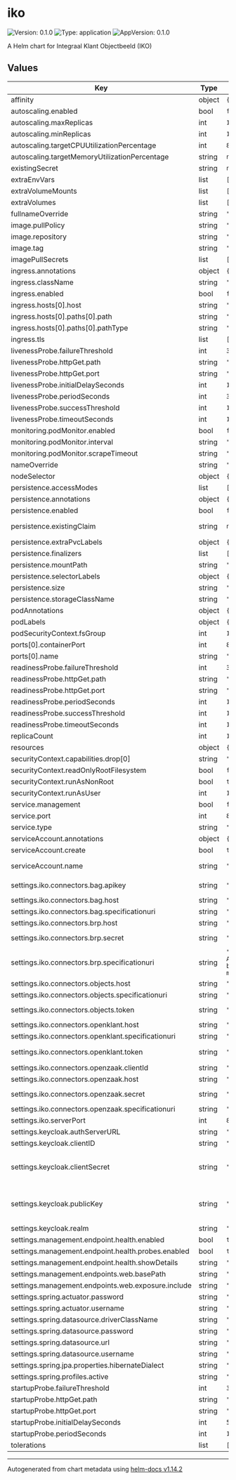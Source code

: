 # iko

![Version: 0.1.0](https://img.shields.io/badge/Version-0.1.0-informational?style=flat-square) ![Type: application](https://img.shields.io/badge/Type-application-informational?style=flat-square) ![AppVersion: 0.1.0](https://img.shields.io/badge/AppVersion-0.1.0-informational?style=flat-square)

A Helm chart for Integraal Klant Objectbeeld (IKO)

## Values

| Key | Type | Default | Description |
|-----|------|---------|-------------|
| affinity | object | `{}` |  |
| autoscaling.enabled | bool | `false` |  |
| autoscaling.maxReplicas | int | `100` |  |
| autoscaling.minReplicas | int | `1` |  |
| autoscaling.targetCPUUtilizationPercentage | int | `80` |  |
| autoscaling.targetMemoryUtilizationPercentage | string | `nil` |  |
| existingSecret | string | `nil` |  |
| extraEnvVars | list | `[]` | Extra environment variables to inject into the container |
| extraVolumeMounts | list | `[]` | Additional volume mounts for the main container |
| extraVolumes | list | `[]` | Additional volumes to attach to the pod |
| fullnameOverride | string | `""` |  |
| image.pullPolicy | string | `"IfNotPresent"` | Pull policy for the image |
| image.repository | string | `""` | Domain of the image repository |
| image.tag | string | `""` | Overrides the image tag whose default is the chart appVersion. |
| imagePullSecrets | list | `[]` |  |
| ingress.annotations | object | `{}` |  |
| ingress.className | string | `""` |  |
| ingress.enabled | bool | `false` |  |
| ingress.hosts[0].host | string | `"chart-example.local"` |  |
| ingress.hosts[0].paths[0].path | string | `"/"` |  |
| ingress.hosts[0].paths[0].pathType | string | `"ImplementationSpecific"` |  |
| ingress.tls | list | `[]` |  |
| livenessProbe.failureThreshold | int | `3` |  |
| livenessProbe.httpGet.path | string | `"/actuator/health"` |  |
| livenessProbe.httpGet.port | string | `"admin-port"` |  |
| livenessProbe.initialDelaySeconds | int | `10` |  |
| livenessProbe.periodSeconds | int | `30` |  |
| livenessProbe.successThreshold | int | `1` |  |
| livenessProbe.timeoutSeconds | int | `1` |  |
| monitoring.podMonitor.enabled | bool | `false` |  |
| monitoring.podMonitor.interval | string | `""` | Interval between Prometheus scrapes |
| monitoring.podMonitor.scrapeTimeout | string | `""` | Scrape timeout for the PodMonitor |
| nameOverride | string | `""` |  |
| nodeSelector | object | `{}` |  |
| persistence.accessModes | list | `["ReadWriteOnce"]` | Access modes for the PVC |
| persistence.annotations | object | `{}` |  |
| persistence.enabled | bool | `false` | Enable/disable persistent volumes for iko |
| persistence.existingClaim | string | `nil` | persistence.existingClaim The name of an existing PVC to use for persistence |
| persistence.extraPvcLabels | object | `{}` | Extra labels to add to the PVC metadata |
| persistence.finalizers | list | `[]` | Finalizers to add to the PVC |
| persistence.mountPath | string | `"/tmp"` | persistence.mountPath Path to mount the volume at. |
| persistence.selectorLabels | object | `{}` | Additional selector labels for the PVC |
| persistence.size | string | `"1Gi"` | persistence.size Size of data volume |
| persistence.storageClassName | string | `""` |  |
| podAnnotations | object | `{}` |  |
| podLabels | object | `{}` |  |
| podSecurityContext.fsGroup | int | `1000` |  |
| ports[0].containerPort | int | `8080` |  |
| ports[0].name | string | `"admin-port"` |  |
| readinessProbe.failureThreshold | int | `3` |  |
| readinessProbe.httpGet.path | string | `"/actuator/health"` |  |
| readinessProbe.httpGet.port | string | `"admin-port"` |  |
| readinessProbe.periodSeconds | int | `10` |  |
| readinessProbe.successThreshold | int | `1` |  |
| readinessProbe.timeoutSeconds | int | `1` |  |
| replicaCount | int | `1` | Amount of replicas running IKO |
| resources | object | `{}` |  |
| securityContext.capabilities.drop[0] | string | `"ALL"` |  |
| securityContext.readOnlyRootFilesystem | bool | `false` |  |
| securityContext.runAsNonRoot | bool | `true` |  |
| securityContext.runAsUser | int | `1000` |  |
| service.management | bool | `false` |  |
| service.port | int | `80` |  |
| service.type | string | `"ClusterIP"` |  |
| serviceAccount.annotations | object | `{}` | Annotations to add to the service account |
| serviceAccount.create | bool | `true` | Specifies whether a service account should be created |
| serviceAccount.name | string | `""` | If not set and create is true, a name is generated using the fullname template |
| settings.iko.connectors.bag.apikey | string | `""` | API-sleutel voor toegang tot BAG Or, if using existingSecret: `IKO_CONNECTORS_BAG_APIKEY` |
| settings.iko.connectors.bag.host | string | `"https://api.bag.kadaster.nl"` | URL van de BAG-bron |
| settings.iko.connectors.bag.specificationuri | string | `""` |  |
| settings.iko.connectors.brp.host | string | `""` | URL van de BRP-bron |
| settings.iko.connectors.brp.secret | string | `""` | Geheim/token voor toegang tot BRP Or, if using existingSecret: `IKO_CONNECTORS_BRP_SECRET` |
| settings.iko.connectors.brp.specificationuri | string | `"https://raw.githubusercontent.com/BRP-API/Haal-Centraal-BRP-bevragen/refs/tags/v2.2.1-mock/specificatie/genereervariant/openapi.json"` |  |
| settings.iko.connectors.objects.host | string | `""` | URL van de Objects-bron |
| settings.iko.connectors.objects.specificationuri | string | `""` | OpenAPI specificatie-URL voor de Objects-bron |
| settings.iko.connectors.objects.token | string | `""` | Token bij de Objects-client Or, if using existingSecret: `IKO_CONNECTORS_OBJECTENAPI_TOKEN` |
| settings.iko.connectors.openklant.host | string | `""` | URL van de Open Klant-bron |
| settings.iko.connectors.openklant.specificationuri | string | `""` | OpenAPI specificatie-URL voor de Open Klant-bron |
| settings.iko.connectors.openklant.token | string | `""` | Token voor authenticatie bij de Open Klant-bron Or, if using existingSecret: `IKO_CONNECTORS_OPENKLANT_TOKEN` |
| settings.iko.connectors.openzaak.clientId | string | `""` | Client-ID voor Open Zaak-authenticatie |
| settings.iko.connectors.openzaak.host | string | `""` | URL van Open Zaak-bron |
| settings.iko.connectors.openzaak.secret | string | `""` | Secret bij de Open Zaak-client Or, if using existingSecret: `IKO_CONNECTORS_OPENZAAK_SECRET` |
| settings.iko.connectors.openzaak.specificationuri | string | `""` |  |
| settings.iko.serverPort | int | `8080` | Port IKO listens on |
| settings.keycloak.authServerURL | string | `""` | URL of Keycloak - Required |
| settings.keycloak.clientID | string | `""` | Client-ID to connect with Keycloak |
| settings.keycloak.clientSecret | string | `""` | Client-Secret to connect with Keycloak. Or, if using existingSecret: `KEYCLOAK_CREDENTIALS_SECRET` and `SPRING_SECURITY_OAUTH2_CLIENT_REGISTRATION_KEYCLOAKAPI_CLIENTSECRET` (must set both) |
| settings.keycloak.publicKey | string | `""` | Keycloak's Public Key used to verify signature of JWTs - Required. In Keycloak, this can be found under (in the realm you're using): 'Realm settings' -> 'Keys'.  Use the public key with Use: 'SIG' and Provider: 'rsa-generated'. |
| settings.keycloak.realm | string | `""` | Keycloak realm - Required |
| settings.management.endpoint.health.enabled | bool | `true` | Enable the Actuator health endpoint |
| settings.management.endpoint.health.probes.enabled | bool | `true` | Enable the Kubernetes probe extensions on the health endpoint |
| settings.management.endpoint.health.showDetails | string | `"when_authorized"` | Show health details when the caller is authorised |
| settings.management.endpoints.web.basePath | string | `"/actuator"` | Base path for Actuator endpoints |
| settings.management.endpoints.web.exposure.include | string | `"health,info,prometheus"` | Comma-separated list of Actuator endpoints to expose |
| settings.spring.actuator.password | string | `"TOPSECRET"` | Password to access the Spring actuator endpoint |
| settings.spring.actuator.username | string | `"admin"` | Username to access the Spring actuator endpoint |
| settings.spring.datasource.driverClassName | string | `"org.postgresql.Driver"` | Driver for the postgresql database |
| settings.spring.datasource.password | string | `"TOPSECRET"` | Password for the postgresql database |
| settings.spring.datasource.url | string | `""` | URL for the postgresql database |
| settings.spring.datasource.username | string | `""` | Username for the postgresql database |
| settings.spring.jpa.properties.hibernateDialect | string | `"org.hibernate.dialect.PostgreSQLDialect"` |  |
| settings.spring.profiles.active | string | `"cloud"` | Activated Spring profiles |
| startupProbe.failureThreshold | int | `30` |  |
| startupProbe.httpGet.path | string | `"/actuator/health"` |  |
| startupProbe.httpGet.port | string | `"admin-port"` |  |
| startupProbe.initialDelaySeconds | int | `5` |  |
| startupProbe.periodSeconds | int | `10` |  |
| tolerations | list | `[]` |  |

----------------------------------------------
Autogenerated from chart metadata using [helm-docs v1.14.2](https://github.com/norwoodj/helm-docs/releases/v1.14.2)

